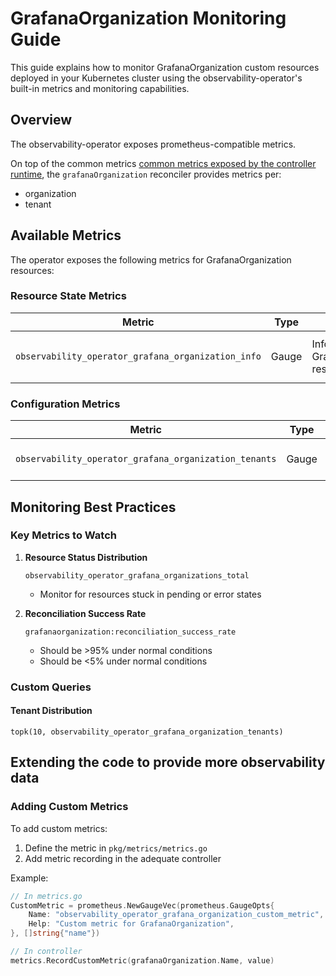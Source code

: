 # GrafanaOrganization Monitoring Guide

This guide explains how to monitor GrafanaOrganization custom resources deployed in your Kubernetes cluster using the observability-operator's built-in metrics and monitoring capabilities.

## Overview

The observability-operator exposes prometheus-compatible metrics.

On top of the common metrics [common metrics exposed by the controller runtime](https://book.kubebuilder.io/reference/metrics-reference), the `grafanaOrganization` reconciler provides metrics per:

- organization
- tenant

## Available Metrics

The operator exposes the following metrics for GrafanaOrganization resources:

### Resource State Metrics

| Metric | Type | Description | Labels |
|--------|------|-------------|--------|
| `observability_operator_grafana_organization_info` | Gauge | Information about GrafanaOrganization resources | `name`, `status` (active, pending, error),`display_name`, `org_id` |

### Configuration Metrics

| Metric | Type | Description | Labels |
|--------|------|-------------|--------|
| `observability_operator_grafana_organization_tenants` | Gauge | Name of tenants per organization | `name`, `org_id` |

## Monitoring Best Practices

### Key Metrics to Watch

1. **Resource Status Distribution**
   ```promql
   observability_operator_grafana_organizations_total
   ```
   - Monitor for resources stuck in pending or error states

2. **Reconciliation Success Rate**
   ```promql
   grafanaorganization:reconciliation_success_rate
   ```
   - Should be >95% under normal conditions
   - Should be <5% under normal conditions

### Custom Queries

#### Tenant Distribution
```promql
topk(10, observability_operator_grafana_organization_tenants)
```

## Extending the code to provide more observability data

### Adding Custom Metrics

To add custom metrics:

1. Define the metric in `pkg/metrics/metrics.go`
3. Add metric recording in the adequate controller

Example:
```go
// In metrics.go
CustomMetric = prometheus.NewGaugeVec(prometheus.GaugeOpts{
    Name: "observability_operator_grafana_organization_custom_metric",
    Help: "Custom metric for GrafanaOrganization",
}, []string{"name"})

// In controller
metrics.RecordCustomMetric(grafanaOrganization.Name, value)
```
